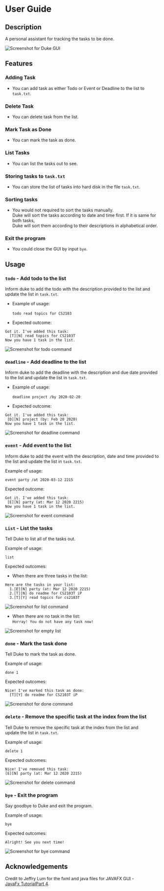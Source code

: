 # User Guide

## Description
A personal assistant for tracking the tasks to be done.

<img src="Ui.png" alt="Screenshot for Duke GUI" about="Screenshot for Duke GUI" align="center">

## Features 

### Adding Task
* You can add task as either Todo or Event or Deadline to the list to `task.txt`.

### Delete Task
* You can delete task from the list.

### Mark Task as Done
* You can mark the task as done.

### List Tasks
* You can list the tasks out to see.

### Storing tasks to `task.txt`
* You can store the list of tasks into hard disk in the file `task.txt`.

### Sorting tasks
* You would not required to sort the tasks manually. <br/>
Duke will sort the tasks according to date and time first. If it is same for both tasks, <br/> 
Duke will sort them according to their descriptions in alphabetical order.

### Exit the program
* You could close the GUI by input `bye`.

## Usage

### `todo` - Add todo to the list

Inform duke to add the todo with the description provided to the list and update the list in `task.txt`.

* Example of usage: <br/><br/>
`todo read topics for CS2103`

* Expected outcome: <br/>
```
Got it. I've added this task: 
  [T][N] read topics for CS2103T
Now you have 1 task in the list.
```


<img src="images/Todo.png" alt="Screenshot for todo command" about="Screenshot for todo command" align="center">

### `deadline` - Add deadline to the list

Inform duke to add the deadline with the description and due date provided to the list 
and update the list in `task.txt`. 

* Example of usage: <br/><br/>
`deadline project /by 2020-02-20`

* Expected outcome: <br/>
```
Got it. I've added this task:
 [D][N] project (by: Feb 20 2020)
Now you have 1 task in the list.
```

<img src="images/Deadline.png" alt="Screenshot for deadline command" about="Screenshot for deadline command" align="center">

### `event` - Add event to the list

Inform duke to add the event with the description, date and time provided to the list 
and update the list in `task.txt`. 

Example of usage: 

`event party /at 2020-03-12 2215`

Expected outcome:

```
Got it. I've added this task:
 [E][N] party (at: Mar 12 2020 2215)
Now you have 1 task in the list.
```

<img src="images/Event.png" alt="Screenshot for event command" about="Screenshot for event command" align="center">

### `List` - List the tasks

Tell Duke to list all of the tasks out.

Example of usage: 

`list`

Expected outcomes:

* When there are three tasks in the list:<br/>

```
Here are the tasks in your list:
  1.[E][N] party (at: Mar 12 2020 2215)
  2.[T][N] do readme for CS2103T iP
  3.[T][Y] read topics for cs2103T
```

<img src="images/List.png" alt="Screenshot for list command" about="Screenshot for list command" align="center">

* When there are no task in the list: <br/>
`Horray! You do not have any task now!`

<img src="images/ListWithNoTask.png" alt="Screenshot for empty list" about="Screenshot for empty list" align="center">

### `done` - Mark the task done

Tell Duke to mark the task as done.

Example of usage: 

`done 1`

Expected outcomes:

```
Nice! I've marked this task as done:
  [T][Y] do readme for CS2103T iP
```

<img src="images/Done.png" alt="Screenshot for done command" about="Screenshot for done command" align="center">

### `delete` - Remove the specific task at the index from the list

Tell Duke to remove the specific task at the index from the list and <br/>
 update the list in `task.txt`.

Example of usage: 

`delete 1`

Expected outcomes:

```
Nice! I've removed this task: 
[E][N] party (at: Mar 12 2020 2215)
```

<img src="images/Delete.png" alt="Screenshot for delete command" about="Screenshot for delete command" align="center">

### `bye` - Exit the program
 
 Say goodbye to Duke and exit the program.
 
 Example of usage: 
 
 `bye`
 
 Expected outcomes:
 
 `Alright! See you next time!`
 
<img src="images/Bye.png" alt="Screenshot for bye command" about="Screenshot for bye command" align="center">

## Acknowledgements
Credit to Jeffry Lum for the fxml and java files for JAVAFX GUI - <br/>
[JavaFx TutorialPart 4](https://github.com/nus-cs2103-AY1920S2/duke/blob/master/tutorials/javaFxTutorialPart4.md).
